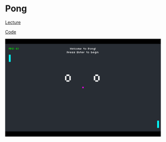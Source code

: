 # Pong
[Lecture](https://learning.edx.org/course/course-v1:HarvardX+CS50G+Games/block-v1:HarvardX+CS50G+Games+type@sequential+block@72c04e2f9eb24f6494ca99b582ae67ef/block-v1:HarvardX+CS50G+Games+type@vertical+block@ebf074a2c8314e15b1c7ddec03d95c82)

[Code](https://github.com/games50/pong)

![cart](./preview.png)

